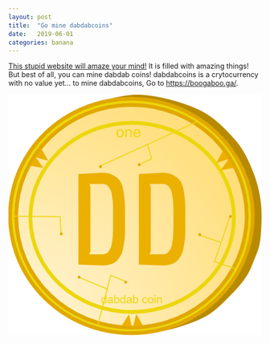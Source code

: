 ```yaml
---
layout: post
title:  "Go mine dabdabcoins"
date:   2019-06-01
categories: banana
---
```


[This stupid website will amaze your mind!](https://boogaboo.ga) It is filled with amazing things! But best of all, you can mine dabdab coins! dabdabcoins is a crytocurrency with no value yet... to mine dabdabcoins, Go to <https://boogaboo.ga/>.

![dabdabcoin](/iii/2019/06/01/dab.png)
